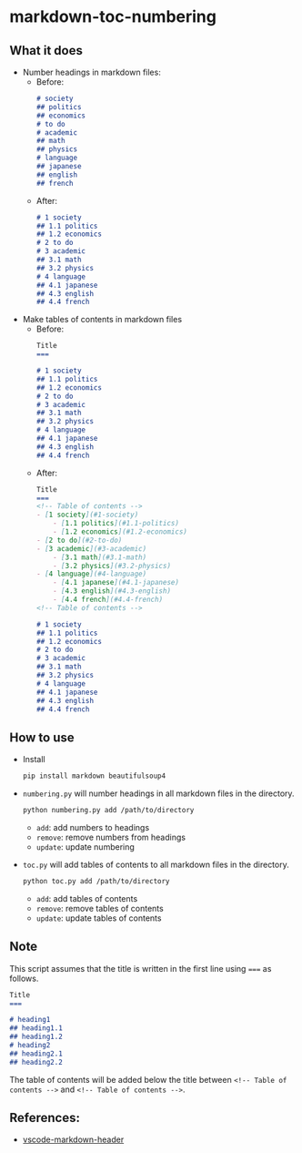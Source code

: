# markdown-toc-numbering

## What it does
- Number headings in markdown files:
    - Before:
        ```markdown
        # society
        ## politics
        ## economics
        # to do
        # academic
        ## math
        ## physics
        # language
        ## japanese
        ## english
        ## french
        ```
    - After:
        ```markdown
        # 1 society
        ## 1.1 politics
        ## 1.2 economics
        # 2 to do
        # 3 academic
        ## 3.1 math
        ## 3.2 physics
        # 4 language
        ## 4.1 japanese
        ## 4.3 english
        ## 4.4 french
        ```
- Make tables of contents in markdown files
    - Before:
        ```markdown
        Title
        ===

        # 1 society
        ## 1.1 politics
        ## 1.2 economics
        # 2 to do
        # 3 academic
        ## 3.1 math
        ## 3.2 physics
        # 4 language
        ## 4.1 japanese
        ## 4.3 english
        ## 4.4 french
        ```
    - After:
        ```markdown
        Title
        ===
        <!-- Table of contents -->
        - [1 society](#1-society)
            - [1.1 politics](#1.1-politics)
            - [1.2 economics](#1.2-economics)
        - [2 to do](#2-to-do)
        - [3 academic](#3-academic)
            - [3.1 math](#3.1-math)
            - [3.2 physics](#3.2-physics)
        - [4 language](#4-language)
            - [4.1 japanese](#4.1-japanese)
            - [4.3 english](#4.3-english)
            - [4.4 french](#4.4-french)
        <!-- Table of contents -->

        # 1 society
        ## 1.1 politics
        ## 1.2 economics
        # 2 to do
        # 3 academic
        ## 3.1 math
        ## 3.2 physics
        # 4 language
        ## 4.1 japanese
        ## 4.3 english
        ## 4.4 french
        ```

## How to use
- Install
    ```bash
    pip install markdown beautifulsoup4
    ```
- `numbering.py` will number headings in all markdown files in the directory.
    ```bash
    python numbering.py add /path/to/directory
    ```
    - `add`: add numbers to headings
    - `remove`: remove numbers from headings
    - `update`: update numbering

- `toc.py` will add tables of contents to all markdown files in the directory.
    ```bash
    python toc.py add /path/to/directory
    ```
    - `add`: add tables of contents
    - `remove`: remove tables of contents
    - `update`: update tables of contents

## Note
This script assumes that the title is written in the first line using `===` as follows.
```markdown
Title
===

# heading1
## heading1.1
## heading1.2
# heading2
## heading2.1
## heading2.2
```


The table of contents will be added below the title between `<!-- Table of contents -->` and `<!-- Table of contents -->`.

## References:
- [vscode-markdown-header](https://github.com/panchaoxin/vscode-markdown-header/tree/master)